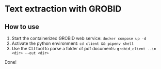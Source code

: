 # Text extraction with GROBID

## How to use

1. Start the containerized GROBID web service: `docker compose up -d`
2. Activate the python environment: `cd client && pipenv shell`
3. Use the CLI tool to parse a folder of pdf documents: `grobid_client --in <dir> --out <dir>`

Done!